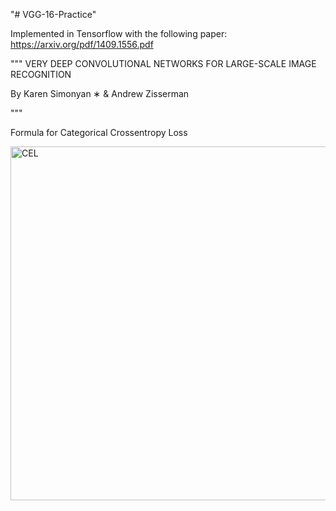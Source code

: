 "# VGG-16-Practice" 

Implemented in Tensorflow with the following paper: https://arxiv.org/pdf/1409.1556.pdf 

"""
VERY DEEP CONVOLUTIONAL
NETWORKS
FOR
LARGE-SCALE
IMAGE
RECOGNITION

By
Karen Simonyan
∗ & Andrew Zisserman


"""

Formula for Categorical Crossentropy Loss 


<img width="566" alt="CEL" src="https://github.com/ryuaus26/VGG-16-Practice/assets/88960218/a6ae1e0a-84b5-4188-af07-03115317fe83">
